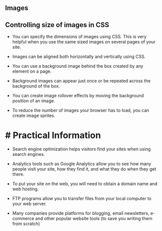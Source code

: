 ##  Images

## Controlling size of images in CSS

* You can specify the dimensions of images using CSS.
This is very helpful when you use the same sized
images on several pages of your site.

* Images can be aligned both horizontally and vertically
using CSS.

* You can use a background image behind the box
created by any element on a page.

* Background images can appear just once or be
repeated across the background of the box.

* You can create image rollover effects by moving the
background position of an image.

* To reduce the number of images your browser has to
load, you can create image sprites.


# # Practical Information

* Search engine optimization helps visitors find your
sites when using search engines.

* Analytics tools such as Google Analytics allow you to
see how many people visit your site, how they find it,
and what they do when they get there.

* To put your site on the web, you will need to obtain a
domain name and web hosting.

* FTP programs allow you to transfer files from your
local computer to your web server.

* Many companies provide platforms for blogging, email
newsletters, e-commerce and other popular website
tools (to save you writing them from scratch)
